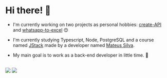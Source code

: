 # Hi there! 🧐




- I'm currently working on two projects as personal hobbies: [create-API](https://github.com/pecampelo/create-api) and [whatsapp-to-excel](https://github.com/pecampelo/whatsapp-to-excel) 😊
- I'm currently studying Typescript, Node, PostgreSQL and a course named [JStack](https://www.jstack.com.br) made by a developer named [Mateus Silva](https://www.github.com/maateusilva).

- My main goal is to work as a back-end developer in little time. 🎩

<br>

<div>
  <img src='https://github-readme-stats.vercel.app/api?username=pecampelo&show_icons=true&theme=dracula&hide_border=true&include_all_commits=true'>
  <img src='https://github-readme-stats.vercel.app/api/top-langs/?username=pecampelo&layout=compact&theme=dracula&hide_border=true'>
</div>
